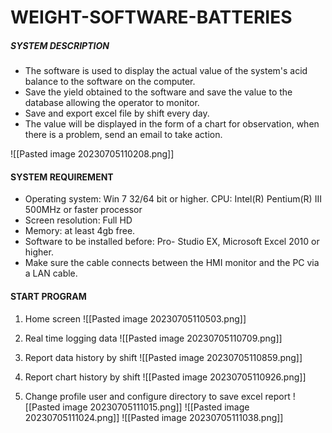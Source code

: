 # WEIGHT-SOFTWARE-BATTERIES

##### SYSTEM DESCRIPTION ###
- The software is used to display the actual value of the system's acid balance to the software on the computer.
- Save the yield obtained to the software and save the value to the database allowing the operator to monitor.
- Save and export excel file by shift every day.
- The value will be displayed in the form of a chart for observation, when there is a problem, send an email to take action.

![[Pasted image 20230705110208.png]]

#### SYSTEM REQUIREMENT

-  Operating system: Win 7 32/64 bit or higher.
CPU: Intel(R) Pentium(R) III 500MHz or faster processor
-  Screen resolution: Full HD
-  Memory: at least 4gb free.
-  Software to be installed before: Pro- Studio EX, Microsoft Excel 2010 or higher.
- Make sure the cable connects between the HMI monitor and the PC via a LAN cable.

#### START PROGRAM
1. Home screen
![[Pasted image 20230705110503.png]]

2. Real time logging data 
![[Pasted image 20230705110709.png]]
3. Report data history by shift 
![[Pasted image 20230705110859.png]]
4. Report chart history by shift
![[Pasted image 20230705110926.png]]
5. Change profile user and configure directory to save excel report 
![[Pasted image 20230705111015.png]]
![[Pasted image 20230705111024.png]]
![[Pasted image 20230705111038.png]]
